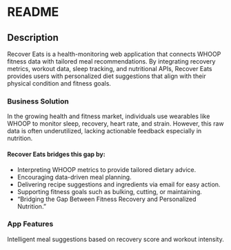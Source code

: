 # README

## **Description**
Recover Eats is a health-monitoring web application that connects WHOOP fitness
data with tailored meal recommendations. By integrating recovery metrics, workout
data, sleep tracking, and nutritional APIs, Recover Eats provides users with
personalized diet suggestions that align with their physical condition and fitness
goals.

### Business Solution
In the growing health and fitness market, individuals use wearables like WHOOP to
monitor sleep, recovery, heart rate, and strain. However, this raw data is often
underutilized, lacking actionable feedback especially in nutrition.

#### Recover Eats bridges this gap by:
- Interpreting WHOOP metrics to provide tailored dietary advice.
- Encouraging data-driven meal planning.
- Delivering recipe suggestions and ingredients via email for easy action.
- Supporting fitness goals such as bulking, cutting, or maintaining.
- “Bridging the Gap Between Fitness Recovery and Personalized Nutrition.”

### App Features
Intelligent meal suggestions based on recovery score and workout intensity.
